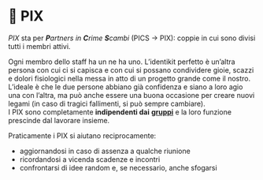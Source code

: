# 👯 PIX

_PIX_ sta per _**P**artners in **C**rime **S**cambi_ (PICS → PIX): coppie in cui sono divisi tutti i membri attivi.

Ogni membro dello staff ha un ne ha uno. L’identikit perfetto è un’altra persona con cui ci si capisca e con cui si possano condividere gioie, scazzi e dolori fisiologici nella messa in atto di un progetto grande come il nostro.\
L’ideale è che le due persone abbiano già confidenza e siano a loro agio una con l’altra, ma può anche essere una buona occasione per creare nuovi legami (in caso di tragici fallimenti, si può sempre cambiare).\
I PIX sono completamente **indipendenti dai** [**gruppi**](../gruppi.md) e la loro funzione prescinde dal lavorare insieme.



Praticamente i PIX si aiutano reciprocamente:

* aggiornandosi in caso di assenza a qualche riunione
* ricordandosi a vicenda scadenze e incontri
* confrontarsi di idee random e, se necessario, anche sfogarsi
